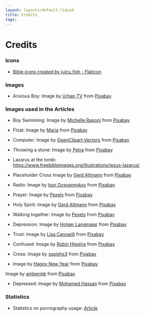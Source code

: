 ```yaml
---
layout: layouts/default.liquid
title: Credits
tags:
---
```


# Credits

### Icons

- <a href="https://www.flaticon.com/free-icons/bible" title="bible icons">Bible icons created by juicy_fish - Flaticon</a>

### Images

- Anxious Boy: Image by <a href="https://pixabay.com/users/17959117-17959117/?utm_source=link-attribution&amp;utm_medium=referral&amp;utm_campaign=image&amp;utm_content=6204400">Urhan TV</a> from <a href="https://pixabay.com//?utm_source=link-attribution&amp;utm_medium=referral&amp;utm_campaign=image&amp;utm_content=6204400">Pixabay</a>

### Images used in the Articles

- Boy Swimming: Image by <a href="https://pixabay.com/users/michelle_maria-165491/?utm_source=link-attribution&amp;utm_medium=referral&amp;utm_campaign=image&amp;utm_content=921623">Michelle Raponi</a> from <a href="https://pixabay.com//?utm_source=link-attribution&amp;utm_medium=referral&amp;utm_campaign=image&amp;utm_content=921623">Pixabay</a>

- Float: Image by <a href="https://pixabay.com/users/mariakray-23567841/?utm_source=link-attribution&amp;utm_medium=referral&amp;utm_campaign=image&amp;utm_content=6810145">Maria</a> from <a href="https://pixabay.com//?utm_source=link-attribution&amp;utm_medium=referral&amp;utm_campaign=image&amp;utm_content=6810145">Pixabay</a>

- Computer: Image by <a href="https://pixabay.com/users/openclipart-vectors-30363/?utm_source=link-attribution&amp;utm_medium=referral&amp;utm_campaign=image&amp;utm_content=1300226">OpenClipart-Vectors</a> from <a href="https://pixabay.com//?utm_source=link-attribution&amp;utm_medium=referral&amp;utm_campaign=image&amp;utm_content=1300226">Pixabay</a>

- Throwing a stone: Image by <a href="https://pixabay.com/users/pezibear-526143/?utm_source=link-attribution&amp;utm_medium=referral&amp;utm_campaign=image&amp;utm_content=541908">Petra</a> from <a href="https://pixabay.com//?utm_source=link-attribution&amp;utm_medium=referral&amp;utm_campaign=image&amp;utm_content=541908">Pixabay</a>

- Lazarus at the tomb: <a href="https://www.freebibleimages.org/illustrations/jesus-lazarus/">https://www.freebibleimages.org/illustrations/jesus-lazarus/ </a>

- Placeholder Cross Image by <a href="https://pixabay.com/users/geralt-9301/?utm_source=link-attribution&amp;utm_medium=referral&amp;utm_campaign=image&amp;utm_content=2713356">Gerd Altmann</a> from <a href="https://pixabay.com//?utm_source=link-attribution&amp;utm_medium=referral&amp;utm_campaign=image&amp;utm_content=2713356">Pixabay</a>

- Radio: Image by <a href="https://pixabay.com/users/igorovsyannykov-6222956/?utm_source=link-attribution&amp;utm_medium=referral&amp;utm_campaign=image&amp;utm_content=2974649">Igor Ovsyannykov</a> from <a href="https://pixabay.com//?utm_source=link-attribution&amp;utm_medium=referral&amp;utm_campaign=image&amp;utm_content=2974649">Pixabay</a>

- Prayer: Image by <a href="https://pixabay.com/users/pexels-2286921/?utm_source=link-attribution&amp;utm_medium=referral&amp;utm_campaign=image&amp;utm_content=2179326">Pexels</a> from <a href="https://pixabay.com//?utm_source=link-attribution&amp;utm_medium=referral&amp;utm_campaign=image&amp;utm_content=2179326">Pixabay</a>

- Holy Spirit: Image by <a href="https://pixabay.com/users/geralt-9301/?utm_source=link-attribution&amp;utm_medium=referral&amp;utm_campaign=image&amp;utm_content=4191376">Gerd Altmann</a> from <a href="https://pixabay.com//?utm_source=link-attribution&amp;utm_medium=referral&amp;utm_campaign=image&amp;utm_content=4191376">Pixabay</a>

- Walking together: Image by <a href="https://pixabay.com/users/pexels-2286921/?utm_source=link-attribution&amp;utm_medium=referral&amp;utm_campaign=image&amp;utm_content=1867702">Pexels</a> from <a href="https://pixabay.com//?utm_source=link-attribution&amp;utm_medium=referral&amp;utm_campaign=image&amp;utm_content=1867702">Pixabay</a>

- Depression: Image by <a href="https://pixabay.com/users/holgersfotografie-47038/?utm_source=link-attribution&amp;utm_medium=referral&amp;utm_campaign=image&amp;utm_content=2734073">Holger Langmaier</a> from <a href="https://pixabay.com//?utm_source=link-attribution&amp;utm_medium=referral&amp;utm_campaign=image&amp;utm_content=2734073">Pixabay</a>

- Trust: Image by <a href="https://pixabay.com/users/lisalove2dance-2628503/?utm_source=link-attribution&amp;utm_medium=referral&amp;utm_campaign=image&amp;utm_content=1418901">Lisa Caroselli</a> from <a href="https://pixabay.com//?utm_source=link-attribution&amp;utm_medium=referral&amp;utm_campaign=image&amp;utm_content=1418901">Pixabay</a>

- Confused: Image by <a href="https://pixabay.com/users/robinhiggins-1321953/?utm_source=link-attribution&amp;utm_medium=referral&amp;utm_campaign=image&amp;utm_content=2681502">Robin Higgins</a> from <a href="https://pixabay.com//?utm_source=link-attribution&amp;utm_medium=referral&amp;utm_campaign=image&amp;utm_content=2681502">Pixabay</a>

- Cross: Image by <a href="https://pixabay.com/users/sspiehs3-3438126/?utm_source=link-attribution&amp;utm_medium=referral&amp;utm_campaign=image&amp;utm_content=1772560">sspiehs3</a> from <a href="https://pixabay.com//?utm_source=link-attribution&amp;utm_medium=referral&amp;utm_campaign=image&amp;utm_content=1772560">Pixabay</a>

- Image by <a href="https://pixabay.com/users/victoria_watercolor-6314823/?utm_source=link-attribution&amp;utm_medium=referral&amp;utm_campaign=image&amp;utm_content=4551435">Happy New Year</a> from <a href="https://pixabay.com//?utm_source=link-attribution&amp;utm_medium=referral&amp;utm_campaign=image&amp;utm_content=4551435">Pixabay</a>

Image by <a href="https://pixabay.com/users/ambermb-3121132/?utm_source=link-attribution&amp;utm_medium=referral&amp;utm_campaign=image&amp;utm_content=1635065">ambermb</a> from <a href="https://pixabay.com//?utm_source=link-attribution&amp;utm_medium=referral&amp;utm_campaign=image&amp;utm_content=1635065">Pixabay</a>

- Depressed: Image by <a href="https://pixabay.com/users/mohamed_hassan-5229782/?utm_source=link-attribution&utm_medium=referral&utm_campaign=image&utm_content=8628360">Mohamed Hassan</a> from <a href="https://pixabay.com//?utm_source=link-attribution&utm_medium=referral&utm_campaign=image&utm_content=8628360">Pixabay</a>

### Statistics<a name="stats"></a>

- Statistics on pornography usage: <a href="https://link.springer.com/article/10.1007/s13178-022-00720-z">Article</a>
